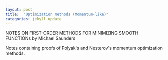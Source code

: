 ```yaml
---
layout: post
title:  "Optimization methods (Momentum-like)"
categories: jekyll update
---
```


NOTES ON FIRST-ORDER METHODS FOR MINIMIZING SMOOTH FUNCTIONs by Michael Saunders

Notes containing proofs of Polyak's and Nesterov's momentum optimization methods. 